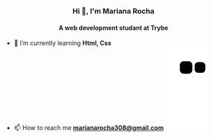 <h3 align="center">Hi 👋, I'm Mariana Rocha</h3>
<h4 align="center">A web development studant at Trybe</h4>

- 🌱 I’m currently learning **Html, Css**
- 📫 How to reach me **marianarocha308@gmail.com**
 ![Snake animation](https://github.com/vixemari/vixemari/blob/output/github-contribution-grid-snake.svg)



